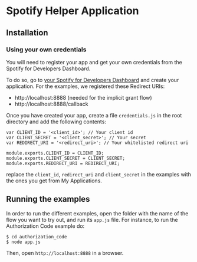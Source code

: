 # Spotify Helper Application

## Installation

### Using your own credentials
You will need to register your app and get your own credentials from the Spotify for Developers Dashboard.

To do so, go to [your Spotify for Developers Dashboard](https://beta.developer.spotify.com/dashboard) and create your application. For the examples, we registered these Redirect URIs:

* http://localhost:8888 (needed for the implicit grant flow)
* http://localhost:8888/callback

Once you have created your app, create a file `credentials.js` in the root directory and add the following contents: 

```
var CLIENT_ID = '<client_id>'; // Your client id
var CLIENT_SECRET = '<client_secret>'; // Your secret
var REDIRECT_URI = '<redirect_uri>'; // Your whitelisted redirect uri

module.exports.CLIENT_ID = CLIENT_ID;
module.exports.CLIENT_SECRET = CLIENT_SECRET;
module.exports.REDIRECT_URI = REDIRECT_URI;
```

replace the `client_id`, `redirect_uri` and `client_secret` in the examples with the ones you get from My Applications.

## Running the examples
In order to run the different examples, open the folder with the name of the flow you want to try out, and run its `app.js` file. For instance, to run the Authorization Code example do:

    $ cd authorization_code
    $ node app.js

Then, open `http://localhost:8888` in a browser.
